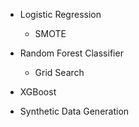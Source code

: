 - Logistic Regression
     - SMOTE
- Random Forest Classifier
     - Grid Search

- XGBoost

- Synthetic Data Generation
